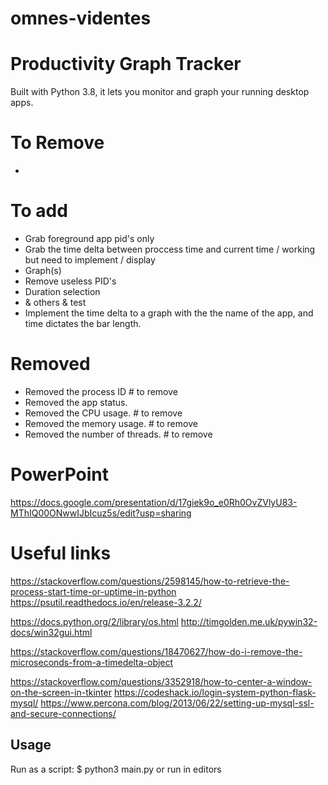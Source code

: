 # omnes-videntes
# Productivity Graph Tracker

Built with Python 3.8, it lets you monitor and graph your running desktop apps.

# To Remove
- 

# To add
- Grab foreground app pid's only
- Grab the time delta between proccess time and current time / working but need to implement / display
- Graph(s)
- Remove useless PID's
- Duration selection
- & others & test
- Implement the time delta to a graph with the the name of the app, and time dictates the bar length.

# Removed
- Removed the process ID # to remove
- Removed the app status.
- Removed the CPU usage. # to remove
- Removed the memory usage. # to remove
- Removed the number of threads. # to remove

# PowerPoint
https://docs.google.com/presentation/d/17giek9o_e0Rh0OvZVlyU83-MThIQ00ONwwIJbIcuz5s/edit?usp=sharing

# Useful links
https://stackoverflow.com/questions/2598145/how-to-retrieve-the-process-start-time-or-uptime-in-python
https://psutil.readthedocs.io/en/release-3.2.2/

https://docs.python.org/2/library/os.html
http://timgolden.me.uk/pywin32-docs/win32gui.html

https://stackoverflow.com/questions/18470627/how-do-i-remove-the-microseconds-from-a-timedelta-object

https://stackoverflow.com/questions/3352918/how-to-center-a-window-on-the-screen-in-tkinter
https://codeshack.io/login-system-python-flask-mysql/
https://www.percona.com/blog/2013/06/22/setting-up-mysql-ssl-and-secure-connections/

## Usage

Run as a script:
$ python3 main.py
or run in  editors
